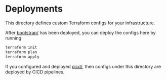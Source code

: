 # Deployments

This directory defines custom Terraform configs for your infrastructure.

After [bootstrap/](../../bootstrap) has been deployed, you can deploy the
configs here by running

```bash
terraform init
terraform plan
terraform apply
```

If you configured and deployed [cicd/](../../cicd), then configs under this
directory are deployed by CICD pipelines.
